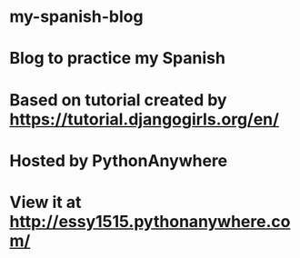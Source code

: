 # my-spanish-blog
# Blog to practice my Spanish
# Based on tutorial created by https://tutorial.djangogirls.org/en/
# Hosted by PythonAnywhere

# View it at http://essy1515.pythonanywhere.com/
